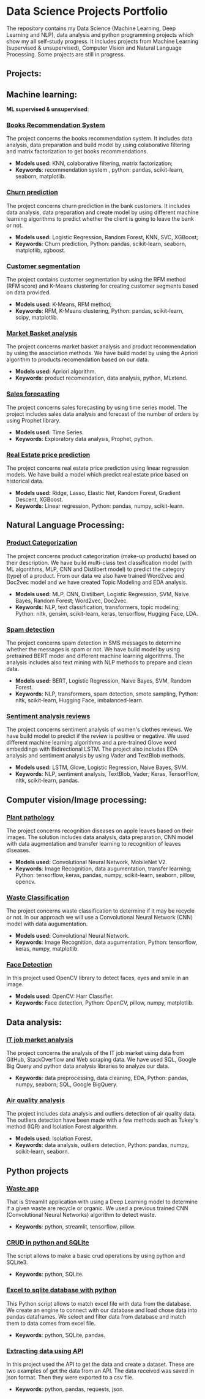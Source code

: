 # Data Science Projects Portfolio

The repository contains my Data Science (Machine Learning, Deep Learning and NLP), data analysis and python programming projects which show my all self-study progress. It includes projects from Machine Learning (supervised & unsupervised), Computer Vision and Natural Language Processing. Some projects are still in progress. 

## Projects:

## Machine learning:
**ML supervised & unsupervised**:

### [Books Recommendation System](https://github.com/aniass/books-recommender-system)
The project concerns the books recommendation system. It includes data analysis, data preparation and build model by using colaborative filtering and matrix factorization to get books recommendations.

- **Models used:** KNN, colaborative filtering, matrix factorization;
- **Keywords**: recommendation system , python: pandas, scikit-learn, seaborn, matplotlib.

### [Churn prediction](https://github.com/aniass/Churn-prediction)
The project concerns churn prediction in the bank customers. It includes data analysis, data preparation and create model by using different machine learning algorithms to predict whether the client is going to leave the bank or not.

- **Models used:** Logistic Regression, Random Forest, KNN, SVC, XGBoost;
- **Keywords**: Churn prediction, Python: pandas, scikit-learn, seaborn, matplotlib, xgboost.

### [Customer segmentation ](https://github.com/aniass/Customer-segmentation)

The project contains customer segmentation by using the RFM method (RFM score) and K-Means clustering for creating customer segments based on data provided.
- **Models used:** K-Means, RFM method;
- **Keywords**: RFM, K-Means clustering, Python: pandas, scikit-learn, scipy, matplotlib. 

### [Market Basket analysis](https://github.com/aniass/Market-basket-analysis)

The project concerns market basket analysis and product recommendation by using the association methods. We have build model by using the Apriori algorithm to products recomendation based on our data.
- **Models used:** Apriori algorithm.
- **Keywords**: product recomendation, data analysis, python, MLxtend.

### [Sales forecasting](https://github.com/aniass/Sales-forecasting)

The project concerns sales forecasting by using time series model. The project includes sales data analysis and forecast of the number of orders by using Prophet library.
- **Models used:** Time Series.
- **Keywords**: Exploratory data analysis, Prophet, python.

### [Real Estate price prediction](https://github.com/aniass/Real-Estate-price-prediction)

The project concerns real estate price prediction using linear regression models. We have build a model which predict real estate price based on historical data.
- **Models used:** Ridge, Lasso, Elastic Net, Random Forest, Gradient Descent, XGBoost.
- **Keywords**: Linear regression, Python: pandas, numpy, scikit-learn.

## Natural Language Processing:

### [Product Categorization](https://github.com/aniass/Product-Categorization-NLP)

The project concerns product categorization (make-up products) based on their description. We have build multi-class text classification model (with ML algorithms, MLP, CNN and Distilbert model) to predict the category (type) of a product. From our data we also have trained Word2vec and Doc2vec model and we have created Topic Modeling and EDA analysis.

- **Models used:** MLP, CNN, Distilbert, Logistic Regression, SVM, Naive Bayes, Random Forest; Word2vec, Doc2vec.
- **Keywords**: NLP, text classification, transformers, topic modeling; Python: nltk, gensim, scikit-learn, keras, tensorflow, Hugging Face, LDA.

### [Spam detection](https://github.com/aniass/Spam-detection)

The project concerns spam detection in SMS messages to determine whether the messages is spam or not. We have build model by using pretrained BERT model and different machine learning algorithms. The analysis includes also text mining with NLP methods to prepare and clean data.

- **Models used:** BERT, Logistic Regression, Naive Bayes, SVM, Random Forest.
- **Keywords**: NLP, transformers, spam detection, smote sampling, Python: nltk, scikit-learn, Hugging Face, imbalanced-learn.

### [Sentiment analysis reviews](https://github.com/aniass/Sentiment-analysis-reviews)

The project concerns sentiment analysis of women's clothes reviews. We have build model to predict if the review is positive or negative. We used different machine learning algorithms and a pre-trained Glove word embeddings with Bidirectional LSTM. The project also includes EDA analysis and sentiment analysis by using Vader and TextBlob methods.

- **Models used:** LSTM, Glove, Logistic Regression, Naive Bayes, SVM.
- **Keywords**: NLP, sentiment analysis, TextBlob, Vader; Keras, TensorFlow, nltk, scikit-learn, pandas.

## Computer vision/Image processing:

### [Plant pathology](https://github.com/aniass/Plant-pathology)

The project concerns recognition diseases on apple leaves based on their images. The solution includes data analysis, data preparation, CNN model with data augmentation and transfer learning to recognition of leaves diseases.

- **Models used:** Convolutional Neural Network, MobileNet V2.
- **Keywords**: Image Recognition, data augumentation, transfer learning; Python: tensorflow, keras, pandas, numpy, scikit-learn, seaborn, pillow, opencv.

### [Waste Classification](https://github.com/aniass/Waste-Classification)

The project concerns waste classification to determine if it may be recycle or not. In our approach we will use a Convolutional Neural Network (CNN) model with data augumentation.

- **Models used:** Convolutional Neural Network.
- **Keywords**: Image Recognition, data augumentation, Python: tensorflow, keras, numpy, matplotlib.

### [Face Detection](https://github.com/aniass/Face-Detection-with-OpenCV)

In this project used OpenCV library to detect faces, eyes and smile in an image.
- **Models used:** OpenCV: Harr Classifier.
- **Keywords**: Face detection, Python: OpenCV, pillow, numpy, matplotlib.

## Data analysis:
### [IT job market analysis](https://github.com/aniass/IT-job-market-analysis)

The project concerns the analysis of the IT job market using data from GitHub, StackOverflow and Web scraping data. We have used SQL, Google Big Query and python data analysis libraries to analyze our data.
- **Keywords**: data preprocessing, data cleaning, EDA, Python: pandas, numpy, seaborn; SQL, Google BigQuery. 

### [Air quality analysis](https://github.com/aniass/Air-quality-analysis)

The project includes data analysis and outliers detection of air quality data. The outliers detection have been made with a few methods such as Tukey's method (IQR) and Isolation Forest algorithm.
- **Models used:** Isolation Forest.
- **Keywords**: data analysis, outliers detection, Python: pandas, numpy, scikit-learn, seaborn.

## Python projects

### [Waste app](https://github.com/aniass/Waste-app)

That is Streamlit application with using a Deep Learning model to determine if a given waste are recycle or organic. We used a previous trained CNN (Convolutional Neural Networks) algorithm to detect waste.
- **Keywords**: python, streamlit, tensorflow, pillow.

### [CRUD in python and SQLite](https://github.com/aniass/crud-sqlite3)

The script allows to make a basic crud operations by using python and SQLite3. 
- **Keywords**: python, SQLite.

### [Excel to sqlite database with python](https://github.com/aniass/Excel-to-sqlite-database-with-python)

This Python script allows to match excel file with data from the database. We create an engine to connect with our database and load chose data into pandas dataframes. We select and filter data from database and match them to data comes from excel file.
- **Keywords**: python, SQLite, pandas.

### [Extracting data using API](https://github.com/aniass/Extracting-data-using-API)

In this project used the API to get the data and create a dataset. These are two examples of get the data from an API. The data received was saved in json format. Then they were exported to a csv file.
- **Keywords**: python, pandas, requests, json.


